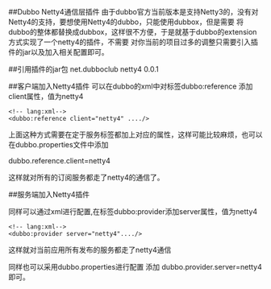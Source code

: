 ##Dubbo Netty4通信层插件
由于dubbo官方当前版本是支持Netty3的，没有对Netty4的支持，要想使用Netty4的dubbo，只能使用dubbox，但是需要
将dubbo的整体都替换成dubbox，这样很不方便，于是就基于dubbo的extension方式实现了一个netty4的插件，不需要
对你当前的项目过多的调整只需要引入插件的jar以及加入相关配置即可。

##引用插件的jar包
    <!-- lang:xml-->
    <dependency>
         <groupId>net.dubboclub</groupId>
         <artifactId>netty4</artifactId>
         <version>0.0.1</version>
    </dependency>

##客户端加入Netty4插件
可以在dubbo的xml中对标签dubbo:reference 添加client属性，值为netty4

    <!-- lang:xml-->
    <dubbo:reference client="netty4" ..../>

上面这种方式需要在定于服务标签都加上对应的属性，这样可能比较麻烦，也可以在dubbo.properties文件中添加

dubbo.reference.client=netty4

这样就对所有的订阅服务都走了netty4的通信了。

##服务端加入Netty4插件

同样可以通过xml进行配置,在标签dubbo:provider添加server属性，值为netty4

    <!-- lang:xml-->
    <dubbo:provider server="netty4"..../>

这样就对当前应用所有发布的服务都走了netty4通信

同样也可以采用dubbo.properties进行配置
添加 dubbo.provider.server=netty4即可。

